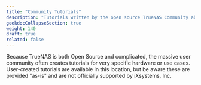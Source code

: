 ```yaml
---
title: "Community Tutorials"
description: "Tutorials written by the open source TrueNAS Community about specific TrueNAS SCALE configurations and use cases."
geekdocCollapseSection: true
weight: 140
draft: true
related: false
---
```


Because TrueNAS is both Open Source and complicated, the massive user community often creates tutorials for very specific hardware or use cases. User-created tutorials are available in this location, but be aware these are provided "as-is" and are not officially supported by iXsystems, Inc.
